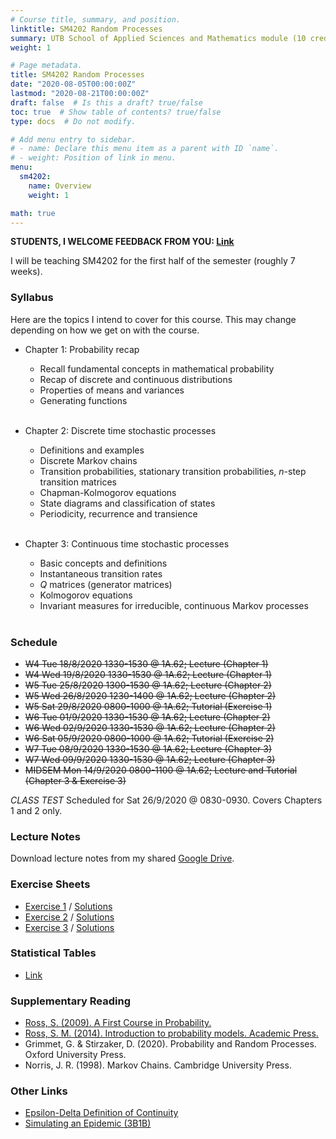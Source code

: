 ```yaml
---
# Course title, summary, and position.
linktitle: SM4202 Random Processes
summary: UTB School of Applied Sciences and Mathematics module (10 credits). This module covers stochastic processes through a wide range of applications that will develop probabilistic intuition.
weight: 1

# Page metadata.
title: SM4202 Random Processes
date: "2020-08-05T00:00:00Z"
lastmod: "2020-08-21T00:00:00Z"
draft: false  # Is this a draft? true/false
toc: true  # Show table of contents? true/false
type: docs  # Do not modify.

# Add menu entry to sidebar.
# - name: Declare this menu item as a parent with ID `name`.
# - weight: Position of link in menu.
menu:
  sm4202:
    name: Overview
    weight: 1

math: true
---
```


**STUDENTS, I WELCOME FEEDBACK FROM YOU: [Link](/feedback)**

I will be teaching SM4202 for the first half of the semester (roughly 7 weeks). 

### Syllabus

Here are the topics I intend to cover for this course. This may change depending on how we get on with the course.

- Chapter 1: Probability recap 

  - Recall fundamental concepts in mathematical probability
  - Recap of discrete and continuous distributions
  - Properties of means and variances
  - Generating functions
  <br></br>

- Chapter 2: Discrete time stochastic processes

  - Definitions and examples
  - Discrete Markov chains
  - Transition probabilities, stationary transition probabilities, $n$-step transition matrices
  - Chapman-Kolmogorov equations
  - State diagrams and classification of states
  - Periodicity, recurrence and transience
  <br></br>

- Chapter 3: Continuous time stochastic processes

  - Basic concepts and definitions
  - Instantaneous transition rates
  - $Q$ matrices (generator matrices)
  - Kolmogorov equations
  - Invariant measures for irreducible, continuous Markov processes
  <br></br>

<!-- - Chapter 4: Poisson process and exponential distributions

  - Poisson and exponential distrbutions
  - Poisson processes
  - Exponential waiting and arrival times
  - Independent increments of Poisson counting process
  - Stopping times and it being a Poisson process
  - Poisson counts -->

### Schedule

<!-- For the full schedule, see this [link](/teaching/sm4331/sm4331-schedule).
 -->
<!-- 
- W3 Tue 11/8/2020 1330-1530 @ 1G.16; Lecture (Chapter 1)
- W3 Wed 12/8/2020 1330-1530 @ 1A.60; Lecture (Chapter 1)
- W4 Tue 18/8/2020 1330-1530 @ 1G.16; Lecture (Chapter 2)
- W4 Wed 19/8/2020 1330-1530 @ 1A.60; Tutorial (Exercise 1)
- W4 Sat 22/8/2020 0800-1200 @ TBC; Lecture (Chapter 2)
- W5 Tue 25/8/2020 1330-1530 @ 1G.16; Lecture (Chapter 2)
- W5 Wed 26/8/2020 1330-1530 @ 1A.60; Lecture (Chapter 2)
- W5 Sat 29/8/2020 0800-1200 @ TBC; Tutorial (Exercise 2)
- W6 Tue 25/8/2020 1330-1530 @ 1G.16; Lecture (Chapter 3)
- W6 Wed 26/8/2020 1330-1530 @ 1A.60; Lecture (Chapter 3)
- W6 Sat 29/8/2020 0800-1200 @ TBC; Tutorial (Exercise 3)
- W7 Tue 25/8/2020 1330-1530 @ 1G.16; Lecture (Chapter 4)
- W7 Wed 26/8/2020 1330-1530 @ 1A.60; Lecture (Chapter 4)
- W7 Sat 29/8/2020 0800-1200 @ TBC; Tutorial (Exercise 4) -->

- <s>W4 Tue 18/8/2020 1330-1530 @ 1A.62; Lecture (Chapter 1)</s>
- <s>W4 Wed 19/8/2020 1330-1530 @ 1A.62; Lecture (Chapter 1)</s>
- <s>W5 Tue 25/8/2020 1300-1530 @ 1A.62; Lecture (Chapter 2)</s>
- <s>W5 Wed 26/8/2020 1230-1400 @ 1A.62; Lecture (Chapter 2)</s>
- <s>W5 Sat 29/8/2020 0800-1000 @ 1A.62; Tutorial (Exercise 1)</s>
- <s>W6 Tue 01/9/2020 1330-1530 @ 1A.62; Lecture (Chapter 2)</s>
- <s>W6 Wed 02/9/2020 1330-1530 @ 1A.62; Lecture (Chapter 2)</s>
- <s>W6 Sat 05/9/2020 0800-1000 @ 1A.62; Tutorial (Exercise 2)</s>
- <s>W7 Tue 08/9/2020 1330-1530 @ 1A.62; Lecture (Chapter 3)</s>
- <s>W7 Wed 09/9/2020 1330-1530 @ 1A.62; Lecture (Chapter 3)</s>
- <s>MIDSEM Mon 14/9/2020 0800-1100 @ 1A.62; Lecture and Tutorial (Chapter 3 & Exercise 3)</s>

*CLASS TEST* Scheduled for Sat 26/9/2020 @ 0830-0930. Covers Chapters 1 and 2 only.

### Lecture Notes

Download lecture notes from my shared [Google Drive](https://drive.google.com/drive/folders/1RafyRhg6lvhNCMj2hlbMnXr2WB6C17g5?usp=sharing).

### Exercise Sheets

- [Exercise 1](/teaching/sm4202utb/sm4202-ex1.pdf) / [Solutions](/teaching/sm4202utb/sm4202-ex1_solutions.pdf)
- [Exercise 2](/teaching/sm4202utb/sm4202-ex2.pdf) / [Solutions](/teaching/sm4202utb/sm4202-ex2_solutions.pdf)
- [Exercise 3](/teaching/sm4202utb/sm4202-ex3.pdf) / [Solutions](/teaching/sm4202utb/sm4202-ex3_solutions.pdf)

### Statistical Tables

- [Link](https://haziqj.github.io/stat-tables/)

### Supplementary Reading

- [Ross, S. (2009). A First Course in Probability.](http://julio.staff.ipb.ac.id/files/2015/02/Ross_8th_ed_English.pdf)
- [Ross, S. M. (2014). Introduction to probability models. Academic Press.](http://mitran-lab.amath.unc.edu/courses/MATH768/biblio/introduction-to-prob-models-11th-edition.PDF)
- Grimmet, G. & Stirzaker, D. (2020). Probability and Random Processes. Oxford University Press.
- Norris, J. R. (1998). Markov Chains. Cambridge University Press.

### Other Links

- [Epsilon-Delta Definition of Continuity](https://www.desmos.com/calculator/4efsywgvtg)
- [Simulating an Epidemic (3B1B)](https://www.youtube.com/watch?v=gxAaO2rsdIs)

